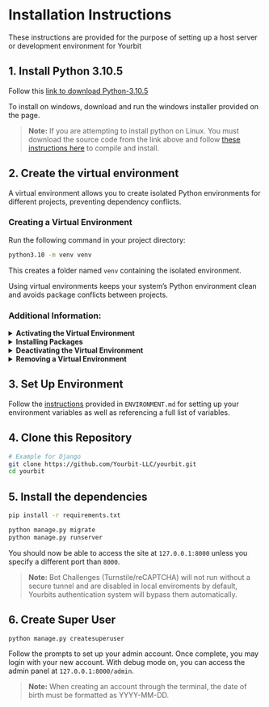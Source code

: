 # Installation Instructions
These instructions are provided for the purpose of setting up a host server or development environment for Yourbit


## **1. Install Python 3.10.5**


Follow this [link to download Python-3.10.5](https://www.python.org/downloads/release/python-3105/)

To install on windows, download and run the windows installer provided on the page.

> **Note:** If you are attempting to install python on Linux. You must download the source code from the link above and follow [these instructions here](https://github.com/Yourbit-LLC/yourbit/blob/main/docs/installation/install-python-source.md) to compile and install.


## **2. Create the virtual environment**

A virtual environment allows you to create isolated Python environments for different projects, preventing dependency conflicts.

### **Creating a Virtual Environment**

Run the following command in your project directory:

```sh
python3.10 -m venv venv
```

This creates a folder named `venv` containing the isolated environment.

Using virtual environments keeps your system’s Python environment clean and avoids package conflicts between projects.


### **Additional Information:**

<details>
  
<summary><strong>Activating the Virtual Environment</strong></summary>

- On **Linux/macOS**:

  ```sh
  source venv/bin/activate
  ```

- On **Windows (PowerShell)**:

  ```powershell
  venv\Scripts\Activate
  ```

Once activated, your terminal prompt should show `(venv)`, indicating you are using the virtual environment.
</details>

<details>
<summary><strong>Installing Packages</strong></summary>

With the virtual environment activated, install packages using `pip`:

```sh
pip install package_name
```

</details>

<details>
<summary><strong>Deactivating the Virtual Environment</strong></summary>

To exit the virtual environment, simply run:

```sh
deactivate
```

</details>

<details>
<summary><strong>Removing a Virtual Environment</strong></summary>

If you no longer need the virtual environment, you can delete it:

```sh
rm -rf venv
```

or on Windows:

```powershell
Remove-Item -Recurse -Force venv
```

---
</details>

## **3. Set Up Environment**  

Follow the [instructions](https://github.com/Yourbit-LLC/yourbit/blob/main/ENVIRONMENT.md) provided in `ENVIRONMENT.md` for setting up your environment variables as well as referencing a full list of variables.


## **4. Clone this Repository**

```sh
# Example for Django
git clone https://github.com/Yourbit-LLC/yourbit.git
cd yourbit
```

## **5. Install the dependencies**
```sh
pip install -r requirements.txt
```

```bash
python manage.py migrate
python manage.py runserver
```

You should now be able to access the site at `127.0.0.1:8000` unless you specify a different port than `8000`. 

> **Note:** Bot Challenges (Turnstile/reCAPTCHA) will not run without a secure tunnel and are disabled in local enviroments by default, Yourbits authentication system will bypass them automatically.

## **6. Create Super User**
```bash
python manage.py createsuperuser
```

Follow the prompts to set up your admin account. Once complete, you may login with your new account. With debug mode on, you can access the admin panel at `127.0.0.1:8000/admin`.

> **Note:** When creating an account through the terminal, the date of birth must be formatted as YYYY-MM-DD. 





